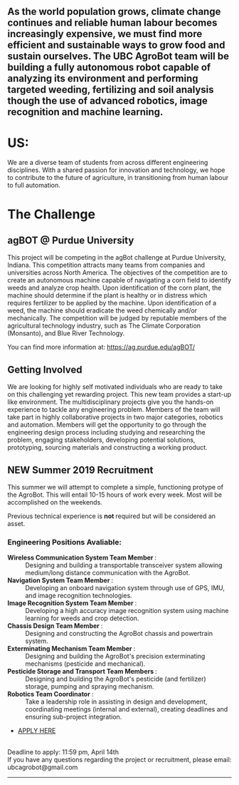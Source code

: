As the world population grows, climate change continues and reliable human labour becomes increasingly expensive, we must find more efficient and sustainable ways to grow food and sustain ourselves. The UBC AgroBot team will be building a fully autonomous robot capable of analyzing its environment and performing targeted weeding, fertilizing and soil analysis though the use of advanced robotics, image recognition and machine learning. 
---

# US:
We are a diverse team of students from across different engineering disciplines. With a shared passion for innovation and technology, we hope to contribute to the future of agriculture, in transitioning from human labour to full automation.

# The Challenge

## agBOT @ Purdue University
This project will be competing in the agBot challenge at Purdue University, Indiana. This competition attracts many teams from companies and universities across North America. The objectives of the competition are to create an autonomous machine capable of navigating a corn field to identify weeds and analyze crop health. Upon identification of the corn plant, the machine should determine if the plant is healthy or in distress which requires fertilizer to be applied by the machine. Upon identification of a weed, the machine should eradicate the weed chemically and/or mechanically. The competition will be judged by reputable members of the agricultural technology industry, such as The Climate Corporation (Monsanto), and Blue River Technology.

You can find more information at: https://ag.purdue.edu/agBOT/ 

## Getting Involved
We are looking for highly self motivated individuals who are ready to take on this challenging yet rewarding project. This new team provides a start-up like environment. The multidisciplinary projects give you the hands-on experience to tackle any engineering problem. Members of the team will take part in highly collaborative projects in two major categories, robotics and automation. Members will get the opportunity to go through the engineering design process including studying and researching the problem, engaging stakeholders, developing potential solutions, prototyping, sourcing materials and constructing a working product. 


NEW Summer 2019 Recruitment
---
This summer we will attempt to complete a simple, functioning protype of the AgroBot. This will entail 10-15 hours of work every week. Most will be accomplished on the weekends. <br>

Previous technical experience is <b> not </b> required but will be considered an asset. 

<h3> Engineering Positions Avaliable: </h3> 
<dl>
  
<dt><b> Wireless Communication System Team Member </b>:</dt> 
<dd> Designing and building a transportable transceiver system allowing medium/long distance communication with the AgroBot. </dd>

<dt><b> Navigation System Team Member </b>:</dt>
<dd>Developing an onboard navigation system through use of GPS, IMU, and image recognition technologies. </dd>

<dt><b> Image Recognition System Team Member </b>:</dt>
<dd>Developing a high accuracy image recognition system using machine learning for weeds and crop detection. </dd>

<dt><b> Chassis Design Team Member </b>:</dt>
<dd>Designing and constructing the AgroBot chassis and powertrain system.</dd>

<dt><b> Exterminating Mechanism Team Member </b>:</dt>
<dd>Designing and building the AgroBot's precision exterminating mechanisms (pesticide and mechanical).</dd> 

<dt><b> Pesticide Storage and Transport Team Members </b>:</dt>
<dd>Designing and building the AgroBot's pesticide (and fertilizer) storage, pumping and spraying mechanism. </dd> 

<dt><b> Robotics Team Coordinator </b>:</dt>
<dd>Take a leadership role in assisting in design and development, coordinating meetings (internal and external), creating deadlines and ensuring sub-project integration. 
</dl>
 

<ul class="actions">
	<li><a href="https://ubc.ca1.qualtrics.com/jfe/form/SV_5BDOYaSDWVUm1kV" class="button medium wide">APPLY HERE</a></li>
</ul>
<br>
Deadline to apply: 11:59 pm, April 14th <br>
If you have any questions regarding the project or recruitment, please email: ubcagrobot@gmail.com

---

